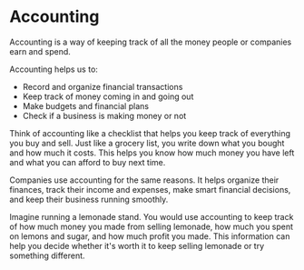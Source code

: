 # Accounting

Accounting is a way of keeping track of all the money people or companies earn and spend.

Accounting helps us to:

* Record and organize financial transactions
* Keep track of money coming in and going out
* Make budgets and financial plans
* Check if a business is making money or not

Think of accounting like a checklist that helps you keep track of everything you buy and sell. Just like a grocery list, you write down what you bought and how much it costs. This helps you know how much money you have left and what you can afford to buy next time.

Companies use accounting for the same reasons. It helps organize their finances, track their income and expenses, make smart financial decisions, and keep their business running smoothly.

Imagine running a lemonade stand. You would use accounting to keep track of how much money you made from selling lemonade, how much you spent on lemons and sugar, and how much profit you made. This information can help you decide whether it's worth it to keep selling lemonade or try something different.
